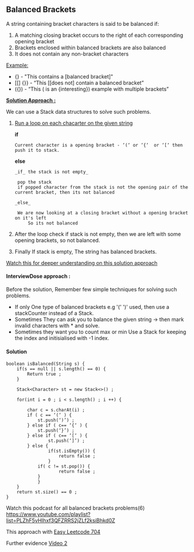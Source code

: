 ## Balanced Brackets

A string containing bracket characters is said to be balanced if:

1. A matching closing bracket occurs to the right of each corresponding opening bracket
2. Brackets enclosed within balanced brackets are also balanced
3. It does not contain any non-bracket characters

<u>Example:</u>

* [](){} - "This contains a [balanced bracket]"
* [[] {}} - “This [[does not] contain a balanced bracket”
* ({}) - “This ( is an {interesting}) example with multiple brackets”

<u>**Solution Approach :**</u>

We can use a Stack data structures to solve such problems.
1. <u>Run a loop on each chacarter on the given string</u>

   **if**

       Current character is a opening bracket - ‘(‘ or ‘{‘  or ‘[‘ then push it to stack.
       
    **else**
       
       _if_ the stack is not empty_
  
   		pop the stack
   		if popped character from the stack is not the opening pair of the current bracket, then its not balanced
       
       _else_
     
   		We are now looking at a closing bracket without a opening bracket on it's left
         	So its not balanced
   
3. After the loop check if stack is not empty, then we are left with some opening brackets, so not balanced.
4. Finally If stack is empty, The string has balanced brackets.

[Watch this for deeper understanding on this solution approach](https://youtu.be/VWGk_Mo_gRU?si=_CyZnsBhWjCTkG31)

#### InterviewDose approach :
Before the solution, Remember few simple techniques for solving such problems.

* If only One type of balanced brackets e.g '(' ')' used, then use a stackCounter instead of a Stack.
* Sometimes They can ask you to balance the given string -> then mark invalid characters with * and solve.
* Sometimes they want you to count max or min Use a Stack for keeping the index and initisialised with -1 index.

#### Solution
```
boolean isBalanced(String s) {
	if(s == null || s.length() == 0) {
  		Return true ;
  	}
  
  	Stack<Character> st = new Stack<>() ;
  
  	for(int i = 0 ; i < s.length() ; i ++) {

  		char c = s.charAt(i) ;
  		if ( c == ‘(‘ ) {
  			st.push(‘)’) ;
  		} else if ( c== ‘{‘ ) {
  			st.push(‘}’) ;
  		} else if ( c== ‘[‘ ) {
        		st.push(‘]’) ;
		} else {
  	    		if(st.isEmpty()) {
  		    		return false ;
  	    		}
  	  		if( c != st.pop()) {
        			return false ;
			}
    		}
  	}
  	return st.size() == 0 ;
}
```

Watch this podcast for all balanced brackets problems(6) https://www.youtube.com/playlist?list=PLZhF5vHIhxf3QFZRRS2jZLf2ksiBhkd0Z 

This approach with [Easy Leetcode 704](https://leetcode.com/problems/binary-search/)

Further evidence [Video 2](https://youtu.be/flc19LGlCDE)
